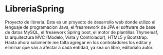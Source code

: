# LibreriaSpring
Proyecto de libreria.
Este es un proyecto de desarrollo web donde  utilizo el lenguaje de programacion Java, el freamework de JPA el software de base de datos MySQL,
el freaework Spring boot, el motor de plantillas Thymeleaf, la arquitectura MVC (Modelo, Vista y Controlador), HTML5 y Bootstrap.
Hasta ahora solamente me falta agregar en los controladores los editar y eliminar que van a afectar a cada entidad, ya sea un libro, editorialo autor.
